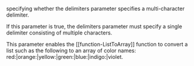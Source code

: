 specifying whether the delimiters parameter specifies a multi-character delimiter.

If this parameter is true, the delimiters parameter must specify a single delimiter consisting of multiple characters.

This parameter enables the [[function-ListToArray]] function to convert a list such as the following to an array of color names: red:|orange:|yellow:|green:|blue:|indigo:|violet.

